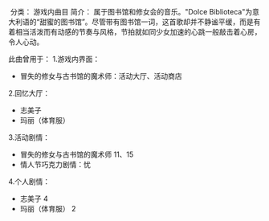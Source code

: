 ![]()
分类： 游戏内曲目
简介：
属于图书馆和修女会的音乐。"Dolce Biblioteca"为意大利语的“甜蜜的图书馆”。尽管带有图书馆一词，这首歌却并不静谧平缓，而是有着相当活泼而有动感的节奏与风格，节拍就如同少女加速的心跳一般敲击着心房，令人心动。

此曲曾用于：
1.游戏内界面：
 - 冒失的修女与古书馆的魔术师：活动大厅、活动商店

2.回忆大厅：
 - 志美子
 - 玛丽（体育服）

3.活动剧情：
 - 冒失的修女与古书馆的魔术师 11、15
 - 情人节巧克力剧情：忧

4.个人剧情：
 - 志美子 4
 - 玛丽（体育服） 2
